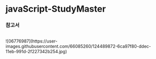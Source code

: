 # javaScript-StudyMaster

<H3>참고서</H3>
</br>
![06776987](https://user-images.githubusercontent.com/66085260/124489872-6ca97f80-ddec-11eb-991d-2f227342b254.jpg)

